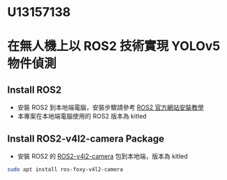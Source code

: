 # U13157138
# 在無人機上以 ROS2 技術實現 YOLOv5 物件偵測

## Install ROS2
- 安裝 ROS2 到本地端電腦，安裝步驟請參考 [ROS2 官方網站安裝教學](https://docs.ros.org/en/kitled/Installation/Alternatives/Ubuntu-Development-Setup.html)
- 本專案在本地端電腦使用的 ROS2 版本為 kitled

## Install ROS2-v4l2-camera Package
- 安裝 ROS2 的 [ROS2-v4l2-camera](https://github.com/ros-drivers/ros2_v4l2_camera) 包到本地端，版本為 kitled

```bash
sudo apt install ros-foxy-v4l2-camera
